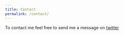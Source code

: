 ```yaml
---
title: Contact
permalink: /contact/
---
```

To contact me feel free to send me a message on <a href="https://twitter.com/{{ site.socialmedia.twitter }}" target="_blank" title="{{ site.language.follow_me_on }} Twitter">twitter</a>
